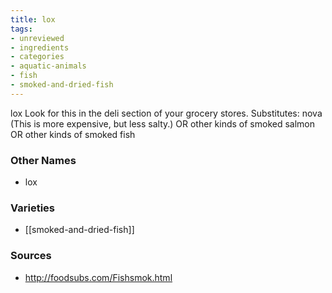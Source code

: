 ```yaml
---
title: lox
tags:
- unreviewed
- ingredients
- categories
- aquatic-animals
- fish
- smoked-and-dried-fish
---
```

lox Look for this in the deli section of your grocery stores. Substitutes: nova (This is more expensive, but less salty.) OR other kinds of smoked salmon OR other kinds of smoked fish

### Other Names

* lox

### Varieties

* [[smoked-and-dried-fish]]

### Sources
* http://foodsubs.com/Fishsmok.html
